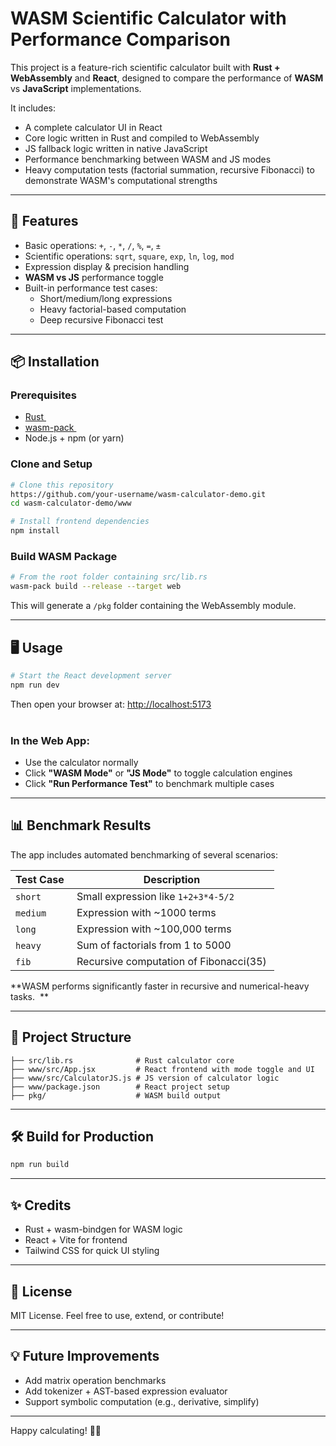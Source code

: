 # WASM Scientific Calculator with Performance Comparison

This project is a feature-rich scientific calculator built with **Rust + WebAssembly** and **React**, designed to compare the performance of **WASM** vs **JavaScript** implementations. &#x20;

It includes: &#x20;

- A complete calculator UI in React &#x20;
- Core logic written in Rust and compiled to WebAssembly &#x20;
- JS fallback logic written in native JavaScript &#x20;
- Performance benchmarking between WASM and JS modes &#x20;
- Heavy computation tests (factorial summation, recursive Fibonacci) to demonstrate WASM's computational strengths &#x20;

---

## 🚀 Features &#x20;

- Basic operations: `+`, `-`, `*`, `/`, `%`, `=`, `±` &#x20;
- Scientific operations: `sqrt`, `square`, `exp`, `ln`, `log`, `mod` &#x20;
- Expression display & precision handling &#x20;
- **WASM vs JS** performance toggle &#x20;
- Built-in performance test cases: &#x20;
  - Short/medium/long expressions &#x20;
  - Heavy factorial-based computation &#x20;
  - Deep recursive Fibonacci test &#x20;

---

## 📦 Installation &#x20;

### Prerequisites &#x20;

- [Rust  ](https://www.rust-lang.org/tools/install)
- [wasm-pack  ](https://rustwasm.github.io/wasm-pack/installer/)
- Node.js + npm (or yarn) &#x20;

### Clone and Setup &#x20;

```bash
# Clone this repository
https://github.com/your-username/wasm-calculator-demo.git
cd wasm-calculator-demo/www

# Install frontend dependencies
npm install
```

### Build WASM Package &#x20;

```bash
# From the root folder containing src/lib.rs
wasm-pack build --release --target web
```

This will generate a `/pkg` folder containing the WebAssembly module. &#x20;

---

## 🖥️ Usage &#x20;

```bash
# Start the React development server
npm run dev
```

Then open your browser at: [http://localhost:5173](http://localhost:5173)                                                                                               &#x20;

### In the Web App: &#x20;

- Use the calculator normally &#x20;
- Click **"WASM Mode"** or **"JS Mode"** to toggle calculation engines &#x20;
- Click **"Run Performance Test"** to benchmark multiple cases &#x20;

---

## 📊 Benchmark Results &#x20;

The app includes automated benchmarking of several scenarios: &#x20;

| Test Case  | Description                             |
| ---------- | --------------------------------------- |
| `short`    | Small expression like `1+2+3*4-5/2`     |
| `medium`   | Expression with \~1000 terms            |
| `long`     | Expression with \~100,000 terms         |
| `heavy`    | Sum of factorials from 1 to 5000        |
| `fib`      | Recursive computation of Fibonacci(35)  |

\*\*WASM performs significantly faster in recursive and numerical-heavy tasks.  \*\*

---

## 📁 Project Structure &#x20;

```
├── src/lib.rs              # Rust calculator core
├── www/src/App.jsx         # React frontend with mode toggle and UI
├── www/src/CalculatorJS.js # JS version of calculator logic
├── www/package.json        # React project setup
├── pkg/                    # WASM build output
```

---

## 🛠️ Build for Production &#x20;

```bash
npm run build
```

---

## ✨ Credits &#x20;

- Rust + wasm-bindgen for WASM logic &#x20;
- React + Vite for frontend &#x20;
- Tailwind CSS for quick UI styling &#x20;

---

## 📌 License &#x20;

MIT License. Feel free to use, extend, or contribute! &#x20;

---

## 💡 Future Improvements &#x20;

- Add matrix operation benchmarks &#x20;
- Add tokenizer + AST-based expression evaluator &#x20;
- Support symbolic computation (e.g., derivative, simplify) &#x20;

---

Happy calculating! 🧮✨ &#x20;

